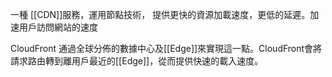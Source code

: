 一種 [[CDN]]服務，運用節點技術，
提供更快的資源加載速度，更低的延遲。加速用戶訪問網站的速度

CloudFront 通過全球分佈的數據中心及[[Edge]]來實現這一點。CloudFront會將請求路由轉到離用戶最近的[[Edge]]，從而提供快速的載入速度。
